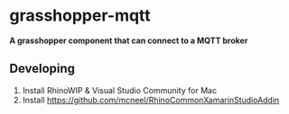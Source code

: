 # grasshopper-mqtt

**A grasshopper component that can connect to a MQTT broker**

## Developing

1. Install RhinoWIP & Visual Studio Community for Mac
2. Install https://github.com/mcneel/RhinoCommonXamarinStudioAddin
